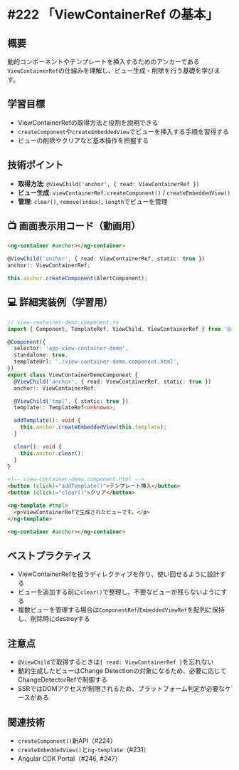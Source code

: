 # #222 「ViewContainerRef の基本」

## 概要
動的コンポーネントやテンプレートを挿入するためのアンカーである`ViewContainerRef`の仕組みを理解し、ビュー生成・削除を行う基礎を学びます。

## 学習目標
- ViewContainerRefの取得方法と役割を説明できる
- `createComponent`や`createEmbeddedView`でビューを挿入する手順を習得する
- ビューの削除やクリアなど基本操作を把握する

## 技術ポイント
- **取得方法**: `@ViewChild('anchor', { read: ViewContainerRef })`
- **ビュー生成**: `viewContainerRef.createComponent()` / `createEmbeddedView()`
- **管理**: `clear()`, `remove(index)`, `length`でビューを管理

## 📺 画面表示用コード（動画用）

```html
<ng-container #anchor></ng-container>
```

```typescript
@ViewChild('anchor', { read: ViewContainerRef, static: true })
anchor!: ViewContainerRef;
```

```typescript
this.anchor.createComponent(AlertComponent);
```

## 💻 詳細実装例（学習用）
```typescript
// view-container-demo.component.ts
import { Component, TemplateRef, ViewChild, ViewContainerRef } from '@angular/core';

@Component({
  selector: 'app-view-container-demo',
  standalone: true,
  templateUrl: './view-container-demo.component.html',
})
export class ViewContainerDemoComponent {
  @ViewChild('anchor', { read: ViewContainerRef, static: true })
  anchor!: ViewContainerRef;

  @ViewChild('tmpl', { static: true })
  template!: TemplateRef<unknown>;

  addTemplate(): void {
    this.anchor.createEmbeddedView(this.template);
  }

  clear(): void {
    this.anchor.clear();
  }
}
```

```html
<!-- view-container-demo.component.html -->
<button (click)="addTemplate()">テンプレート挿入</button>
<button (click)="clear()">クリア</button>

<ng-template #tmpl>
  <p>ViewContainerRefで生成されたビューです。</p>
</ng-template>

<ng-container #anchor></ng-container>
```

## ベストプラクティス
- ViewContainerRefを扱うディレクティブを作り、使い回せるように設計する
- ビューを追加する前に`clear()`で整理し、不要なビューが残らないようにする
- 複数ビューを管理する場合は`ComponentRef`/`EmbeddedViewRef`を配列に保持し、削除時にdestroyする

## 注意点
- `@ViewChild`で取得するときは`{ read: ViewContainerRef }`を忘れない
- 動的生成したビューはChange Detectionの対象になるため、必要に応じてChangeDetectorRefで制御する
- SSRではDOMアクセスが制限されるため、プラットフォーム判定が必要なケースがある

## 関連技術
- `createComponent()`新API（#224）
- `createEmbeddedView()`と`ng-template`（#231）
- Angular CDK Portal（#246, #247）
